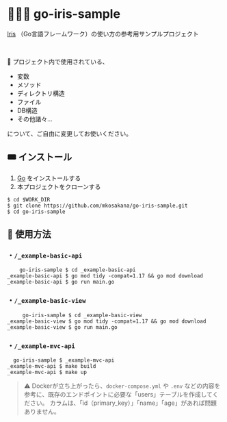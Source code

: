 # 🦸🏼‍♂️ go-iris-sample


[Iris](https://github.com/kataras/iris) （Go言語フレームワーク）の使い方の参考用サンプルプロジェクト

<br>

📢 プロジェクト内で使用されている、

 - 変数
 - メソッド
 - ディレクトリ構造
 - ファイル
 - DB構造
 - その他諸々...

について、ご自由に変更してお使いください。



## 🎟 インストール

 1. [Go](https://go.dev) をインストールする
 2. 本プロジェクトをクローンする

```shell
$ cd $WORK_DIR
$ git clone https://github.com/mkosakana/go-iris-sample.git
$ cd go-iris-sample
```


## 🐲 使用方法

### ・`/_example-basic-api`

```shell
    go-iris-sample $ cd _example-basic-api
_example-basic-api $ go mod tidy -compat=1.17 && go mod download
_example-basic-api $ go run main.go
```

### ・`/_example-basic-view`

```shell
     go-iris-sample $ cd _example-basic-view
_example-basic-view $ go mod tidy -compat=1.17 && go mod download
_example-basic-view $ go run main.go
```

### ・`/_example-mvc-api`

```shell
  go-iris-sample $ _example-mvc-api
_example-mvc-api $ make build
_example-mvc-api $ make up
```

> ⚠️ Dockerが立ち上がったら、`docker-compose.yml` や `.env` などの内容を参考に、既存のエンドポイントに必要な「users」テーブルを作成してください。 
>    カラムは、「id（primary_key）」「name」「age」があれば問題ありません。
